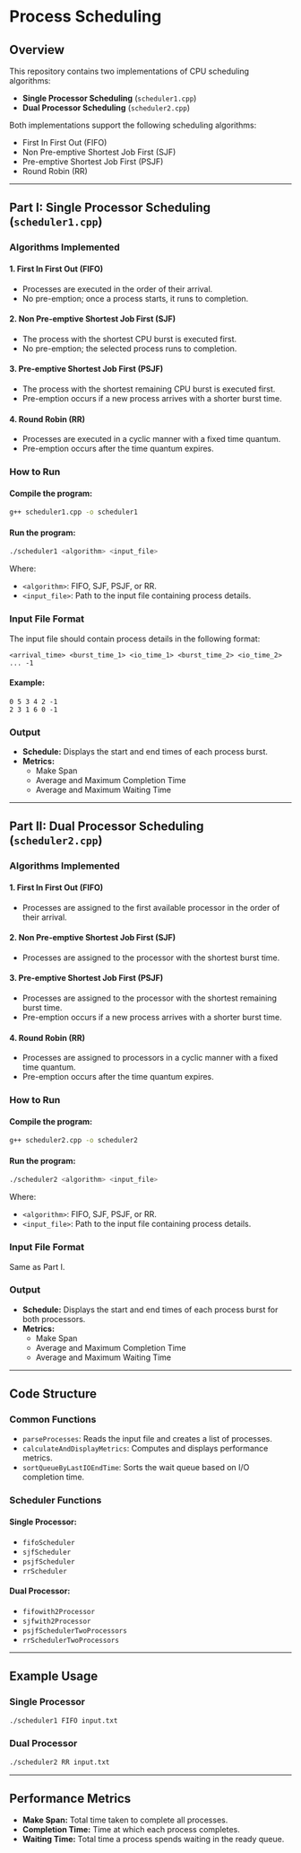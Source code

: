 # Process Scheduling

## Overview
This repository contains two implementations of CPU scheduling algorithms:

- **Single Processor Scheduling** (`scheduler1.cpp`)
- **Dual Processor Scheduling** (`scheduler2.cpp`)

Both implementations support the following scheduling algorithms:
- First In First Out (FIFO)
- Non Pre-emptive Shortest Job First (SJF)
- Pre-emptive Shortest Job First (PSJF)
- Round Robin (RR)

---

## Part I: Single Processor Scheduling (`scheduler1.cpp`)

### Algorithms Implemented
#### 1. First In First Out (FIFO)
- Processes are executed in the order of their arrival.
- No pre-emption; once a process starts, it runs to completion.

#### 2. Non Pre-emptive Shortest Job First (SJF)
- The process with the shortest CPU burst is executed first.
- No pre-emption; the selected process runs to completion.

#### 3. Pre-emptive Shortest Job First (PSJF)
- The process with the shortest remaining CPU burst is executed first.
- Pre-emption occurs if a new process arrives with a shorter burst time.

#### 4. Round Robin (RR)
- Processes are executed in a cyclic manner with a fixed time quantum.
- Pre-emption occurs after the time quantum expires.

### How to Run

#### Compile the program:
```bash
g++ scheduler1.cpp -o scheduler1
```

#### Run the program:
```bash
./scheduler1 <algorithm> <input_file>
```
Where:
- `<algorithm>`: FIFO, SJF, PSJF, or RR.
- `<input_file>`: Path to the input file containing process details.

### Input File Format
The input file should contain process details in the following format:
```
<arrival_time> <burst_time_1> <io_time_1> <burst_time_2> <io_time_2> ... -1
```
#### Example:
```
0 5 3 4 2 -1
2 3 1 6 0 -1
```

### Output
- **Schedule:** Displays the start and end times of each process burst.
- **Metrics:**
  - Make Span
  - Average and Maximum Completion Time
  - Average and Maximum Waiting Time

---

## Part II: Dual Processor Scheduling (`scheduler2.cpp`)

### Algorithms Implemented
#### 1. First In First Out (FIFO)
- Processes are assigned to the first available processor in the order of their arrival.

#### 2. Non Pre-emptive Shortest Job First (SJF)
- Processes are assigned to the processor with the shortest burst time.

#### 3. Pre-emptive Shortest Job First (PSJF)
- Processes are assigned to the processor with the shortest remaining burst time.
- Pre-emption occurs if a new process arrives with a shorter burst time.

#### 4. Round Robin (RR)
- Processes are assigned to processors in a cyclic manner with a fixed time quantum.
- Pre-emption occurs after the time quantum expires.

### How to Run

#### Compile the program:
```bash
g++ scheduler2.cpp -o scheduler2
```

#### Run the program:
```bash
./scheduler2 <algorithm> <input_file>
```
Where:
- `<algorithm>`: FIFO, SJF, PSJF, or RR.
- `<input_file>`: Path to the input file containing process details.

### Input File Format
Same as Part I.

### Output
- **Schedule:** Displays the start and end times of each process burst for both processors.
- **Metrics:**
  - Make Span
  - Average and Maximum Completion Time
  - Average and Maximum Waiting Time

---

## Code Structure

### Common Functions
- `parseProcesses`: Reads the input file and creates a list of processes.
- `calculateAndDisplayMetrics`: Computes and displays performance metrics.
- `sortQueueByLastIOEndTime`: Sorts the wait queue based on I/O completion time.

### Scheduler Functions
#### Single Processor:
- `fifoScheduler`
- `sjfScheduler`
- `psjfScheduler`
- `rrScheduler`

#### Dual Processor:
- `fifowith2Processor`
- `sjfwith2Processor`
- `psjfSchedulerTwoProcessors`
- `rrSchedulerTwoProcessors`

---

## Example Usage
### Single Processor
```bash
./scheduler1 FIFO input.txt
```

### Dual Processor
```bash
./scheduler2 RR input.txt
```

---

## Performance Metrics
- **Make Span:** Total time taken to complete all processes.
- **Completion Time:** Time at which each process completes.
- **Waiting Time:** Total time a process spends waiting in the ready queue.

